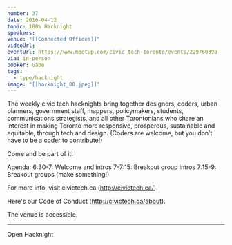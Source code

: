 ```yaml
---
number: 37
date: 2016-04-12
topic: 100% Hacknight
speakers:
venue: "[[Connected Offices]]"
videoUrl:
eventUrl: https://www.meetup.com/civic-tech-toronto/events/229760390
via: in-person
booker: Gabe
tags:
  - type/hacknight
image: "[[hacknight_00.jpeg]]"
---
```

The weekly civic tech hacknights bring together designers, coders, urban planners, government staff, mappers, policymakers, students, communications strategists, and all other Torontonians who share an interest in making Toronto more responsive, prosperous, sustainable and equitable, through tech and design. (Coders are welcome, but you don’t have to be a coder to contribute!)

Come and be part of it!

Agenda:
6:30-7: Welcome and intros
7-7:15: Breakout group intros
7:15-9: Breakout groups (make something!)

For more info, visit civictech.ca (http://civictech.ca/).

Here's our Code of Conduct (http://civictech.ca/about).

The venue is accessible.


---

Open Hacknight
